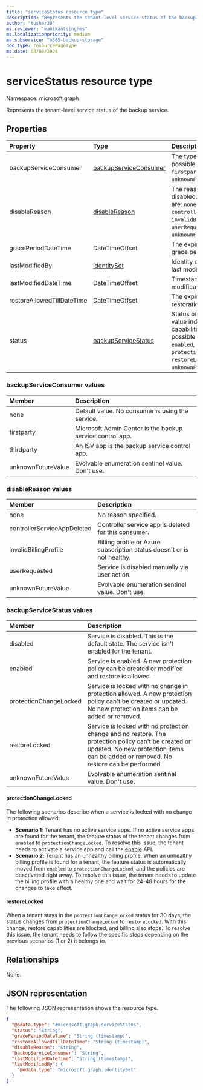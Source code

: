 ```yaml
---
title: "serviceStatus resource type"
description: "Represents the tenant-level service status of the backup service."
author: "tushar20"
ms.reviewer: "manikantsinghms"
ms.localizationpriority: medium
ms.subservice: "m365-backup-storage"
doc_type: resourcePageType
ms.date: 08/06/2024
---
```


# serviceStatus resource type

Namespace: microsoft.graph

Represents the tenant-level service status of the backup service.

## Properties

|Property|Type|Description|
|:---|:---|:---|
|backupServiceConsumer|[backupServiceConsumer](../resources/servicestatus.md#backupserviceconsumer-values)|The type of consumer. The possible values are: `unknown`, `firstparty`, `thirdparty`, `unknownFutureValue`.|
|disableReason|[disableReason](../resources/servicestatus.md#disablereason-values)|The reason the service is disabled. The possible values are: `none`, `controllerServiceAppDeleted`, `invalidBillingProfile`, `userRequested`, `unknownFutureValue`.|
|gracePeriodDateTime|DateTimeOffset|The expiration time of the grace period.|
|lastModifiedBy|[identitySet](../resources/identityset.md)|Identity of the person who last modified the entity.|
|lastModifiedDateTime|DateTimeOffset|Timestamp of the last modification of the entity.|
|restoreAllowedTillDateTime|DateTimeOffset|The expiration time of the restoration allowed period.|
|status|[backupServiceStatus](../resources/servicestatus.md#backupservicestatus-values)|Status of the service. This value indicates what capabilities can be used. The possible values are: `disabled`, `enabled`, `protectionChangeLocked`, `restoreLocked`, `unknownFutureValue`.|

### backupServiceConsumer values

|Member | Description |
|:------|:------------|
|none | Default value. No consumer is using the service.|
|firstparty | Microsoft Admin Center is the backup service control app.|
|thirdparty | An ISV app is the backup service control app.|
|unknownFutureValue | Evolvable enumeration sentinel value. Don't use.|

### disableReason values

|Member | Description |
|:------|:------------|
|none | No reason specified.|
|controllerServiceAppDeleted | Controller service app is deleted for this consumer.|
|invalidBillingProfile | Billing profile or Azure subscription status doesn't or is not healthy.|
|userRequested | Service is disabled manually via user action.|
|unknownFutureValue | Evolvable enumeration sentinel value. Don't use.|

### backupServiceStatus values

|Member | Description |
|:------|:------------|
|disabled | Service is disabled. This is the default state. The service isn't enabled for the tenant.|
|enabled | Service is enabled. A new protection policy can be created or modified and restore is allowed.|
|protectionChangeLocked | Service is locked with no change in protection allowed. A new protection policy can't be created or updated. No new protection items can be added or removed.|
|restoreLocked | Service is locked with no protection change and no restore. The protection policy can't be created or updated. No new protection items can be added or removed. No restore can be performed.|
|unknownFutureValue | Evolvable enumeration sentinel value. Don't use.|

#### protectionChangeLocked

The following scenarios describe when a service is locked with no change in protection allowed:

- **Scenario 1**: Tenant has no active service apps. If no active service apps are found for the tenant, the feature status of the tenant changes from `enabled` to `protectionChangeLocked`. To resolve this issue, the tenant needs to activate a service app and call the [enable](../api/backuprestoreroot-enable.md) API.
- **Scenario 2**: Tenant has an unhealthy billing profile. When an unhealthy billing profile is found for a tenant, the feature status is automatically moved from `enabled` to `protectionChangeLocked`, and the policies are deactivated right away. To resolve this issue, the tenant needs to update the billing profile with a healthy one and wait for 24-48 hours for the changes to take effect.

#### restoreLocked

When a tenant stays in the `protectionChangeLocked` status for 30 days, the status changes from `protectionChangeLocked` to `restoreLocked`. With this change, restore capabilities are blocked, and billing also stops. To resolve this issue, the tenant needs to follow the specific steps depending on the previous scenarios (1 or 2) it belongs to.

## Relationships

None.

## JSON representation

The following JSON representation shows the resource type.
<!-- {
  "blockType": "resource",
  "@odata.type": "microsoft.graph.serviceStatus"
}
-->
``` json
{
  "@odata.type": "#microsoft.graph.serviceStatus",
  "status": "String",
  "gracePeriodDateTime": "String (timestamp)",
  "restoreAllowedTillDateTime": "String (timestamp)",
  "disableReason": "String",
  "backupServiceConsumer": "String",
  "lastModifiedDateTime": "String (timestamp)",
  "lastModifiedBy": {
    "@odata.type": "microsoft.graph.identitySet"
  }
}
```
